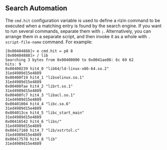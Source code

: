 ## Search Automation

The `cmd.hit` configuration variable is used to define a rizin command to be executed when a matching entry is found by the search engine. If you want to run several commands, separate them with `;`. Alternatively, you can arrange them in a separate script, and then invoke it as a whole with `. script-file-name` command.
For example:
```
[0x00404888]> e cmd.hit = p8 8
[0x00404888]> / lib
Searching 3 bytes from 0x00400000 to 0x0041ae08: 6c 69 62
hits: 9
0x00400239 hit4_0 "lib64/ld-linux-x86-64.so.2"
31ed4989d15e4889
0x00400f19 hit4_1 "libselinux.so.1"
31ed4989d15e4889
0x00400fae hit4_2 "librt.so.1"
31ed4989d15e4889
0x00400fc7 hit4_3 "libacl.so.1"
31ed4989d15e4889
0x00401004 hit4_4 "libc.so.6"
31ed4989d15e4889
0x004013ce hit4_5 "libc_start_main"
31ed4989d15e4889
0x00416542 hit4_6 "libs/"
31ed4989d15e4889
0x00417160 hit4_7 "lib/xstrtol.c"
31ed4989d15e4889
0x00417578 hit4_8 "lib"
31ed4989d15e4889
```

